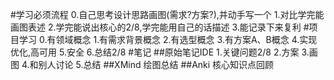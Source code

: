 #学习必须流程
0.自己思考设计思路画图(需求?方案?),并动手写一个
1.对比学完能画图表述
2.学完能说出核心的2/8,学完能用自己的话描述
3.能记录下来复利
#项目学习
0.有领域概念
1.有需求背景概念
2.有选型概念
3.有方案A、B概念
4.实现优化,高可用
5.安全
6.总结2/8
#笔记
##原始笔记IDE
1.关键问题2/8
2.方案
3.画图
4.和别人讨论
5.总结
##XMind
绘图总结
##Anki
核心知识点回顾

